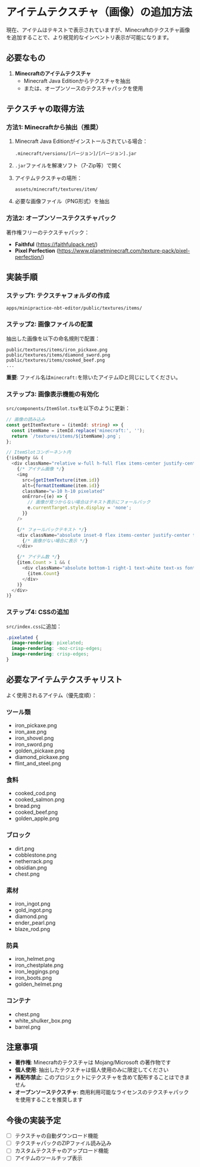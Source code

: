 # アイテムテクスチャ（画像）の追加方法

現在、アイテムはテキストで表示されていますが、Minecraftのテクスチャ画像を追加することで、より視覚的なインベントリ表示が可能になります。

## 必要なもの

1. **Minecraftのアイテムテクスチャ**
   - Minecraft Java Editionからテクスチャを抽出
   - または、オープンソースのテクスチャパックを使用

## テクスチャの取得方法

### 方法1: Minecraftから抽出（推奨）

1. Minecraft Java Editionがインストールされている場合：
   ```
   .minecraft/versions/[バージョン]/[バージョン].jar
   ```

2. `.jar`ファイルを解凍ソフト（7-Zip等）で開く

3. アイテムテクスチャの場所：
   ```
   assets/minecraft/textures/item/
   ```

4. 必要な画像ファイル（PNG形式）を抽出

### 方法2: オープンソーステクスチャパック

著作権フリーのテクスチャパック：
- **Faithful** (https://faithfulpack.net/)
- **Pixel Perfection** (https://www.planetminecraft.com/texture-pack/pixel-perfection/)

## 実装手順

### ステップ1: テクスチャフォルダの作成

```
apps/minipractice-nbt-editor/public/textures/items/
```

### ステップ2: 画像ファイルの配置

抽出した画像を以下の命名規則で配置：
```
public/textures/items/iron_pickaxe.png
public/textures/items/diamond_sword.png
public/textures/items/cooked_beef.png
...
```

**重要**: ファイル名は`minecraft:`を除いたアイテムIDと同じにしてください。

### ステップ3: 画像表示機能の有効化

`src/components/ItemSlot.tsx`を以下のように更新：

```typescript
// 画像の読み込み
const getItemTexture = (itemId: string) => {
  const itemName = itemId.replace('minecraft:', '');
  return `/textures/items/${itemName}.png`;
};

// ItemSlotコンポーネント内
{!isEmpty && (
  <div className="relative w-full h-full flex items-center justify-center">
    {/* アイテム画像 */}
    <img
      src={getItemTexture(item.id)}
      alt={formatItemName(item.id)}
      className="w-10 h-10 pixelated"
      onError={(e) => {
        // 画像が見つからない場合はテキスト表示にフォールバック
        e.currentTarget.style.display = 'none';
      }}
    />

    {/* フォールバックテキスト */}
    <div className="absolute inset-0 flex items-center justify-center text-xs text-white">
      {/* 画像がない場合に表示 */}
    </div>

    {/* アイテム数 */}
    {item.Count > 1 && (
      <div className="absolute bottom-1 right-1 text-white text-xs font-bold">
        {item.Count}
      </div>
    )}
  </div>
)}
```

### ステップ4: CSSの追加

`src/index.css`に追加：

```css
.pixelated {
  image-rendering: pixelated;
  image-rendering: -moz-crisp-edges;
  image-rendering: crisp-edges;
}
```

## 必要なアイテムテクスチャリスト

よく使用されるアイテム（優先度順）：

### ツール類
- iron_pickaxe.png
- iron_axe.png
- iron_shovel.png
- iron_sword.png
- golden_pickaxe.png
- diamond_pickaxe.png
- flint_and_steel.png

### 食料
- cooked_cod.png
- cooked_salmon.png
- bread.png
- cooked_beef.png
- golden_apple.png

### ブロック
- dirt.png
- cobblestone.png
- netherrack.png
- obsidian.png
- chest.png

### 素材
- iron_ingot.png
- gold_ingot.png
- diamond.png
- ender_pearl.png
- blaze_rod.png

### 防具
- iron_helmet.png
- iron_chestplate.png
- iron_leggings.png
- iron_boots.png
- golden_helmet.png

### コンテナ
- chest.png
- white_shulker_box.png
- barrel.png

## 注意事項

- **著作権**: Minecraftのテクスチャは Mojang/Microsoft の著作物です
- **個人使用**: 抽出したテクスチャは個人使用のみに限定してください
- **再配布禁止**: このプロジェクトにテクスチャを含めて配布することはできません
- **オープンソーステクスチャ**: 商用利用可能なライセンスのテクスチャパックを使用することを推奨します

## 今後の実装予定

- [ ] テクスチャの自動ダウンロード機能
- [ ] テクスチャパックのZIPファイル読み込み
- [ ] カスタムテクスチャのアップロード機能
- [ ] アイテムのツールチップ表示
